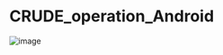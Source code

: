# CRUDE_operation_Android
![image](https://user-images.githubusercontent.com/95700607/201836217-cd623326-41c2-45b8-af06-4523aa9dde41.png)

